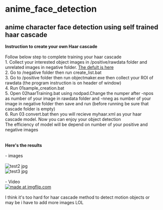 # anime_face_detection
## anime character face detection using self trained haar cascade

**Instruction to create your own Haar cascade**
<br /><br />Follow below step to complete training your haar cascade
<br />1. Collect your interested object images in /positive/rawdata folder and unrelated images in negative folder. [The defult is here](http://www.mediafire.com/file/1aq02tpidk105fv/dasar_haartrain.rar/file) 
<br />2. Go to /negative folder then run create_list.bat
<br />3. Go to /positive folder then run objectmaker.exe then collect your ROI of rawdata (the program instruction is on header of window) 
<br />4. Run 01sample_creation.bat 
<br />5. Open 02haarTraining.bat using nodpad.Change the numper after -npos as number of your image in rawdata folder and -nneg as number of your image in negative folder then save and run (before running be sure that cascade folder is empty)
<br />6. Run 03 convert.bat then you will recieve myhaar.xml as your haar cascade model. Now you can enjoy your object detection
<br />The efficiency of model will be depend on number of your positive and negative images
<br /><br /><br />**Here's the results**
<br /><br />- images
<br /><br />![test2 jpg](https://user-images.githubusercontent.com/56642026/74905201-295d9500-53e0-11ea-9396-00cfd06e6f04.png)
<br /> ![test3 jpg](https://user-images.githubusercontent.com/56642026/74905269-53af5280-53e0-11ea-8c74-5b95542bc183.png)
<br /><br />- Video
<br /><a href="https://imgflip.com/gif/3pqpsc"><img src="https://i.imgflip.com/3pqpsc.gif" title="made at imgflip.com"/></a>
<br /><br /> I think it's too hard for haar cascade method to detect motion objects or may be i have to add more images LOL  

